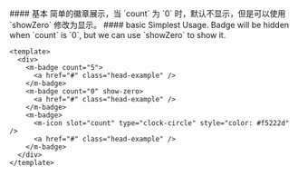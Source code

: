 <cn>
#### 基本
简单的徽章展示，当 `count` 为 `0` 时，默认不显示，但是可以使用 `showZero` 修改为显示。
</cn>

<us>
#### basic
Simplest Usage. Badge will be hidden when `count` is `0`, but we can use `showZero` to show it.
</us>

```vue
<template>
  <div>
    <m-badge count="5">
      <a href="#" class="head-example" />
    </m-badge>
    <m-badge count="0" show-zero>
      <a href="#" class="head-example" />
    </m-badge>
    <m-badge>
      <m-icon slot="count" type="clock-circle" style="color: #f5222d" />
      <a href="#" class="head-example" />
    </m-badge>
  </div>
</template>
```
